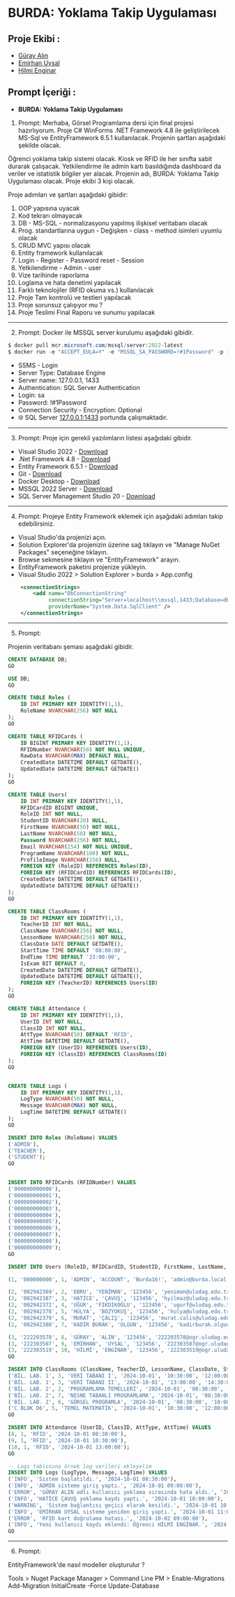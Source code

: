 ﻿# BURDA: Yoklama Takip Uygulaması

## Proje Ekibi :
- [Güray Alın](https://github.com/gurayalinn)
- [Emirhan Uysal](https://github.com/emirhanuysall)
- [Hilmi Enginar](https://github.com/Healmengnr)

## Prompt İçeriği :
- **BURDA: Yoklama Takip Uygulaması**

1. Prompt:
Merhaba, Görsel Programlama dersi için final projesi hazırlıyorum.
Proje C# WinForms .NET Framework 4.8 ile geliştirilecek MS-Sql ve EntityFramework 6.5.1 kullanılacak. Projenin şartları aşağıdaki şekilde olacak.

Öğrenci yoklama takip sistemi olacak. Kiosk ve RFID ile her sınıfta sabit durarak çalışacak.
Yetkilendirme ile admin kartı basıldığında dashboard da veriler ve istatistik bilgiler yer alacak.
Projenin adı, BURDA: Yoklama Takip Uygulaması olacak.
Proje ekibi 3 kişi olacak.

Proje adımları ve şartları aşağıdaki gibidir:
1. OOP yapısına uyacak
2. Kod tekrarı olmayacak
3. DB - MS-SQL - normalizasyonu yapılmış ilişkisel veritabanı olacak
4. Prog. standartlarına uygun - Değişken - class - method isimleri uyumlu olacak
5. CRUD MVC yapısı olacak 
6. Entity framework kullanılacak
7. Login - Register - Password reset - Session
8. Yetkilendirme - Admin - user
9. Vize tarihinde raporlama
10. Loglama ve hata denetimi yapılacak
11. Farklı teknolojiler (RFID okuma vs.) kullanılacak
12. Proje Tam kontrolü ve testleri yapılacak
13. Proje sorunsuz çalışıyor mu ?
14. Proje Teslimi Final Raporu ve sunumu yapılacak

--------------------------------------------

2. Prompt:
Docker ile MSSQL server kurulumu aşağıdaki gibidir.

```powershell
$ docker pull mcr.microsoft.com/mssql/server:2022-latest
$ docker run -e "ACCEPT_EULA=Y" -e "MSSQL_SA_PASSWORD=!#1Password" -p 1433:1433 --name mssql --hostname mssql -d mcr.microsoft.com/mssql/server:2022-latest
```


- SSMS - Login
- Server Type: Database Engine
- Server name: 127.0.0.1, 1433
- Authentication: SQL Server Authentication
- Login: sa
- Password: !#1Password
- Connection Security - Encryption: Optional
- 🌐 SQL Server [127.0.0.1:1433](http://127.0.0.1:1433/) portunda çalışmaktadır.

--------------------------------------------

3. Prompt:
Proje için gerekli yazılımların listesi aşağıdaki gibidir.

- Visual Studio 2022 - [Download](https://visualstudio.microsoft.com/tr/downloads/)
- .Net Framework 4.8 - [Download](https://dotnet.microsoft.com/en-us/download/dotnet-framework/net48)
- Entity Framework 6.5.1 - [Download](https://learn.microsoft.com/en-us/ef/core/get-started/winforms)
- Git - [Download](https://git-scm.com/downloads/win)
- Docker Desktop - [Download](https://docs.docker.com/desktop/install/windows-install/)
- MSSQL 2022 Server - [Download](https://hub.docker.com/r/microsoft/mssql-server)
- SQL Server Management Studio 20 - [Download](https://aka.ms/ssmsfullsetup)

--------------------------------------------

4. Prompt:
Projeye Entity Framework eklemek için aşağıdaki adımları takip edebilirsiniz.

- Visual Studio'da projenizi açın.
- Solution Explorer'da projenizin üzerine sağ tıklayın ve "Manage NuGet Packages" seçeneğine tıklayın.
- Browse sekmesine tıklayın ve "EntityFramework" arayın.
- EntityFramework paketini projenize yükleyin.
- Visual Studio 2022 > Solution Explorer > burda > App.config

```xml
	<connectionStrings>
		<add name="DbConnectionString"
			 connectionString="Server=localhost\\mssql,1433;Database=db;User Id=sa;Password=!#1Password;Encrypt=False;trustServerCertificate=true"
			 providerName="System.Data.SqlClient" />
	</connectionStrings>
```
--------------------------------------------

5. Prompt:

Projenin veritabanı şeması aşağıdaki gibidir.

```sql
CREATE DATABASE DB;
GO

USE DB;
GO

CREATE TABLE Roles (
    ID INT PRIMARY KEY IDENTITY(1,1),
    RoleName NVARCHAR(256) NOT NULL
);
GO

CREATE TABLE RFIDCards (
    ID BIGINT PRIMARY KEY IDENTITY(1,1),
    RFIDNumber NVARCHAR(50) NOT NULL UNIQUE,
    RawData NVARCHAR(MAX) DEFAULT NULL,
    CreatedDate DATETIME DEFAULT GETDATE(),
    UpdatedDate DATETIME DEFAULT GETDATE()
);
GO

CREATE TABLE Users(
    ID INT PRIMARY KEY IDENTITY(1,1),
    RFIDCardID BIGINT UNIQUE,
    RoleID INT NOT NULL,
    StudentID NVARCHAR(20) NULL,
    FirstName NVARCHAR(50) NOT NULL,
    LastName NVARCHAR(50) NOT NULL,
    Password NVARCHAR(256) NOT NULL,
    Email NVARCHAR(254) NOT NULL UNIQUE,
    ProgramName NVARCHAR(100) NOT NULL,
    ProfileImage NVARCHAR(256) NULL,
    FOREIGN KEY (RoleID) REFERENCES Roles(ID),
    FOREIGN KEY (RFIDCardID) REFERENCES RFIDCards(ID),
    CreatedDate DATETIME DEFAULT GETDATE(),
    UpdatedDate DATETIME DEFAULT GETDATE()
);
GO

CREATE TABLE ClassRooms (
    ID INT PRIMARY KEY IDENTITY(1,1),
    TeacherID INT NOT NULL,
    ClassName NVARCHAR(256) NOT NULL,
    LessonName NVARCHAR(256) NOT NULL,
    ClassDate DATE DEFAULT GETDATE(),
    StartTime TIME DEFAULT '08:00:00',
    EndTime TIME DEFAULT '23:00:00',
    IsExam BIT DEFAULT 0,
    CreatedDate DATETIME DEFAULT GETDATE(),
    UpdatedDate DATETIME DEFAULT GETDATE(),
    FOREIGN KEY (TeacherID) REFERENCES Users(ID)
);
GO

CREATE TABLE Attendance (
    ID INT PRIMARY KEY IDENTITY(1,1),
    UserID INT NOT NULL,
    ClassID INT NOT NULL,
    AttType NVARCHAR(50) DEFAULT 'RFID',
    AttTime DATETIME DEFAULT GETDATE(),
    FOREIGN KEY (UserID) REFERENCES Users(ID),
    FOREIGN KEY (ClassID) REFERENCES ClassRooms(ID)
);
GO


CREATE TABLE Logs (
    ID INT PRIMARY KEY IDENTITY(1,1),
    LogType NVARCHAR(50) NOT NULL,
    Message NVARCHAR(MAX) NOT NULL,
    LogTime DATETIME DEFAULT GETDATE()
);
GO

INSERT INTO Roles (RoleName) VALUES 
('ADMIN'), 
('TEACHER'), 
('STUDENT');
GO


INSERT INTO RFIDCards (RFIDNumber) VALUES
('000000000000'),
('000000000001'),
('000000000002'),
('000000000003'),
('000000000004'),
('000000000005'),
('000000000006'),
('000000000007'),
('000000000008'),
('000000000009');
GO

INSERT INTO Users (RoleID, RFIDCardID, StudentID, FirstName, LastName, Password, Email, ProgramName, ProfileImage) VALUES

(1, '000000000', 1, 'ADMIN', 'ACCOUNT', 'Burda16!', 'admin@burda.local', NULL, NULL),

(2, '002942369', 2, 'EBRU', 'YENİMAN', '123456', 'yeniman@uludag.edu.tr', 'Bilgisayar Programcılığı', 'https://uludag.edu.tr/dosyalar/tby/akademik-personel-foto/ebru_yeniman_yildirim.jpg'),
(2, '002942387', 3, 'HATİCE', 'ÇAVUŞ', '123456', 'hyilmaz@uludag.edu.tr', 'Bilgisayar Programcılığı', 'https://uludag.edu.tr/dosyalar/tby/akademik-personel-foto/hatice_cavus.jpg'),
(2, '002942372', 4, 'UĞUR', 'FIKDIKOĞLU', '123456', 'ugurf@uludag.edu.tr', 'Bilgisayar Programcılığı', 'https://uludag.edu.tr/dosyalar/tby/akademik-personel-foto/ugur_findikoglu.jpg'),
(2, '002942378', 5, 'HÜLYA', 'BOZYOKUŞ', '123456', 'hulya@uludag.edu.tr', 'Bilgisayar Programcılığı', 'https://uludag.edu.tr/dosyalar/tby/akademik-personel-foto/hulya_bozyokus.jpg'),
(2, '002942379', 6, 'MURAT', 'ÇALIŞ', '123456', 'murat.calis@uludag.edu.tr', 'Bilgisayar Programcılığı', NULL),
(2, '002942380', 7, 'KADİR BURAK', 'OLGUN', '123456', 'kadirburak.olgun@uludag.edu.tr', 'Bilgisayar Programcılığı', NULL),

(3, '222203578', 8, 'GÜRAY', 'ALIN', '123456', '222203578@ogr.uludag.edu.tr', 'Bilgisayar Programcılığı', 'https://media.licdn.com/dms/image/v2/D4D03AQFI6TN8tmVmpw/profile-displayphoto-shrink_400_400/profile-displayphoto-shrink_400_400/0/1688223104883?e=1736380800&v=beta&t=j16LUsIuICc24Jv4uUK_JmcVWn9DfcNYVqcpBPRKZiI'),
(3, '222303507', 9, 'EMİRHAN', 'UYSAL', '123456', '222303507@ogr.uludag.edu.tr', 'Bilgisayar Programcılığı', 'https://media.licdn.com/dms/image/v2/D4D03AQHLZvZyj3se6g/profile-displayphoto-shrink_800_800/profile-displayphoto-shrink_800_800/0/1702578194368?e=1736380800&v=beta&t=9gs8ncBKToHWUNgsu_DuFD91ET_mdaDq7CRZBTVHgus'),
(3, '222303519', 10, 'HİLMİ', 'ENGİNAR', '123456', '222303519@ogr.uludag.edu.tr', 'Bilgisayar Programcılığı', 'https://media.licdn.com/dms/image/v2/D4D35AQHpgKZT9j4seA/profile-framedphoto-shrink_800_800/profile-framedphoto-shrink_800_800/0/1722868325917?e=1731225600&v=beta&t=TR4lS7hhyeW60Jm-J9uiiDZcBmBauHpvq6NI5XIvKns');
GO

INSERT INTO ClassRooms (ClassName, TeacherID, LessonName, ClassDate, StartTime, EndTime, IsExam) VALUES
('BİL. LAB. 1', 3, 'VERİ TABANI I', '2024-10-01', '10:30:00', '12:00:00', 0),
('BİL. LAB. 1', 3, 'VERİ TABANI II', '2024-10-01', '13:00:00', '14:30:00', 0),
('BİL. LAB. 2', 2, 'PROGRAMLAMA TEMELLERİ', '2024-10-01', '08:30:00', '10:00:00', 0),
('BİL. LAB. 2', 7, 'NESNE TABANLI PROGRAMLAMA', '2024-10-01', '08:30:00', '10:00:00', 0),
('BİL. LAB. 2', 6, 'GÖRSEL PROGRAMLA', '2024-10-01', '08:30:00', '10:00:00', 0),
('C BLOK D6', 5, 'TEMEL MATEMATİK', '2024-10-01', '10:30:00', '12:00:00', 0);
GO

INSERT INTO Attendance (UserID, ClassID, AttType, AttTime) VALUES
(8, 1, 'RFID', '2024-10-01 08:30:00'),
(9, 1, 'RFID', '2024-10-01 10:30:00'),
(10, 1, 'RFID', '2024-10-01 13:00:00');
GO

-- Logs tablosuna örnek log verileri ekleyelim
INSERT INTO Logs (LogType, Message, LogTime) VALUES
('INFO', 'Sistem başlatıldı.', '2024-10-01 08:30:00'),
('INFO', 'ADMIN sisteme giriş yaptı.', '2024-10-01 09:00:00'),
('ERROR', 'GÜRAY ALIN adlı kullanıcı yoklama sırasında hata aldı.', '2024-10-01 09:15:00'),
('INFO', 'HATİCE ÇAVUŞ yoklama kaydı yaptı.', '2024-10-01 10:00:00'),
('WARNING', 'Sistem bağlantısı geçici olarak kesildi.', '2024-10-01 10:30:00'),
('INFO', 'EMİRHAN UYSAL sisteme yeniden giriş yaptı.', '2024-10-01 11:00:00'),
('ERROR', 'RFID kart doğrulama hatası.', '2024-10-02 09:00:00'),
('INFO', 'Yeni kullanıcı kaydı eklendi: Öğrenci HİLMİ ENGİNAR.', '2024-10-02 12:00:00');
GO
```

--------------------------------------------

6. Prompt:

EntityFramework'de nasıl modeller oluşturulur ?

Tools > Nuget Package Manager > Command Line
PM > 
Enable-Migrations
Add-Migration InitialCreate -Force
Update-Database